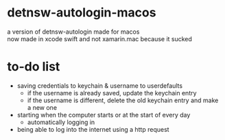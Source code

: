 # detnsw-autologin-macos
a version of detnsw-autologin made for macos\
now made in xcode swift and not xamarin.mac because it sucked
# to-do list
- saving credentials to keychain & username to userdefaults
    - if the username is already saved, update the keychain entry
    - if the username is different, delete the old keychain entry and make a new one
- starting when the computer starts or at the start of every day
    - automatically logging in
- being able to log into the internet using a http request

